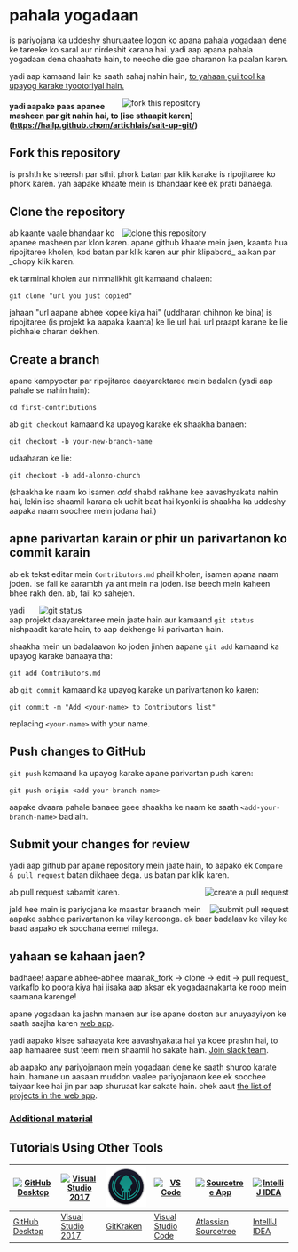 
#

# pahala yogadaan

is pariyojana ka uddeshy shuruaatee logon ko apana pahala yogadaan dene ke tareeke ko saral aur nirdeshit karana hai. yadi aap apana pahala yogadaan dena chaahate hain, to neeche die gae charanon ka paalan karen.

yadi aap kamaand lain ke saath sahaj nahin hain, [to yahaan gui tool ka upayog karake tyootoriyal hain.](#tutorials-using-other-tools)

<img align="right" width="300" src="https://firstcontributions.github.io/assets/Readme/fork.png" alt="fork this repository" />

#### yadi aapake paas apanee masheen par git nahin hai, to [ise sthaapit karen] (https://hailp.github.chom/artichlais/sait-up-git/)

## Fork this repository

is prshth ke sheersh par sthit phork batan par klik karake is ripojitaree ko phork karen.
yah aapake khaate mein is bhandaar kee ek prati banaega.

## Clone the repository

<img align="right" width="300" src="https://firstcontributions.github.io/assets/Readme/clone.png" alt="clone this repository" />

ab kaante vaale bhandaar ko apanee masheen par klon karen. apane github khaate mein jaen, kaanta hua ripojitaree kholen, kod batan par klik karen aur phir klipabord_ aaikan par _chopy klik karen.

ek tarminal kholen aur nimnalikhit git kamaand chalaen:

```
git clone "url you just copied"
```
jahaan "url aapane abhee kopee kiya hai" (uddharan chihnon ke bina) is ripojitaree (is projekt ka aapaka kaanta) ke lie url hai. url praapt karane ke lie pichhale charan dekhen.

## Create a branch

apane kampyootar par ripojitaree daayarektaree mein badalen (yadi aap pahale se nahin hain):

```
cd first-contributions
```

ab `git checkout` kamaand ka upayog karake ek shaakha banaen:

```
git checkout -b your-new-branch-name
```

udaaharan ke lie:

```
git checkout -b add-alonzo-church
```

(shaakha ke naam ko isamen _add_ shabd rakhane kee aavashyakata nahin hai, lekin ise shaamil karana ek uchit baat hai kyonki is shaakha ka uddeshy aapaka naam soochee mein jodana hai.)

## apne parivartan karain or phir un parivartanon ko commit karain

ab ek tekst editar mein `Contributors.md` phail kholen, isamen apana naam joden. ise fail ke aarambh ya ant mein na joden. ise beech mein kaheen bhee rakh den. ab, fail ko sahejen.

<img align="right" width="450" src="https://firstcontributions.github.io/assets/Readme/git-status.png" alt="git status" />

yadi aap projekt daayarektaree mein jaate hain aur kamaand `git status` nishpaadit karate hain, to aap dekhenge ki parivartan hain.

shaakha mein un badalaavon ko joden jinhen aapane `git add` kamaand ka upayog karake banaaya tha:

```
git add Contributors.md
```
ab `git commit` kamaand ka upayog karake un parivartanon ko karen:

```
git commit -m "Add <your-name> to Contributors list"
```

replacing `<your-name>` with your name.

## Push changes to GitHub

`git push` kamaand ka upayog karake apane parivartan push karen:

```
git push origin <add-your-branch-name>
```

aapake dvaara pahale banaee gaee shaakha ke naam ke saath `<add-your-branch-name>` badlain.

## Submit your changes for review

yadi aap github par apane repository mein jaate hain, to aapako ek `Compare & pull request` batan dikhaee dega. us batan par klik karen.

<img style="float: right;" src="https://firstcontributions.github.io/assets/Readme/compare-and-pull.png" alt="create a pull request" />

ab pull request sabamit karen.

<img style="float: right;" src="https://firstcontributions.github.io/assets/Readme/submit-pull-request.png" alt="submit pull request" />

jald hee main is pariyojana ke maastar braanch mein aapake sabhee parivartanon ka vilay karoonga. ek baar badalaav ke vilay ke baad aapako ek soochana eemel milega.

## yahaan se kahaan jaen?

badhaee! aapane abhee-abhee maanak_fork -> clone -> edit -> pull request_ varkaflo ko poora kiya hai jisaka aap aksar ek yogadaanakarta ke roop mein saamana karenge!

apane yogadaan ka jashn manaen aur ise apane doston aur anuyaayiyon ke saath saajha karen [web app](https://firstcontributions.github.io/#social-share).

yadi aapako kisee sahaayata kee aavashyakata hai ya koee prashn hai, to aap hamaaree sust teem mein shaamil ho sakate hain. [Join slack team](https://join.slack.com/t/firstcontributors/shared_invite/zt-iywfifau-_aMtdwTjBoMzQqzW8~YUUA).

ab aapako any pariyojanaon mein yogadaan dene ke saath shuroo karate hain. hamane un aasaan muddon vaalee pariyojanaon kee ek soochee taiyaar kee hai jin par aap shuruaat kar sakate hain. chek aaut [the list of projects in the web app](https://firstcontributions.github.io/#project-list).

### [Additional material](additional-material/git_workflow_scenarios/additional-material.md)

## Tutorials Using Other Tools


| <a href="gui-tool-tutorials/github-desktop-tutorial.md"><img alt="GitHub Desktop" src="https://desktop.github.com/images/desktop-icon.svg" width="100"></a> | <a href="gui-tool-tutorials/github-windows-vs2017-tutorial.md"><img alt="Visual Studio 2017" src="https://upload.wikimedia.org/wikipedia/commons/c/cd/Visual_Studio_2017_Logo.svg" width="100"></a> | <a href="gui-tool-tutorials/gitkraken-tutorial.md"><img alt="GitKraken" src="./assets/gk-icon.png" width="100"></a> | <a href="gui-tool-tutorials/github-windows-vs-code-tutorial.md"><img alt="VS Code" src="https://upload.wikimedia.org/wikipedia/commons/2/2d/Visual_Studio_Code_1.18_icon.svg" width=100></a> | <a href="gui-tool-tutorials/sourcetree-macos-tutorial.md"><img alt="Sourcetree App" src="https://wac-cdn.atlassian.com/dam/jcr:81b15cde-be2e-4f4a-8af7-9436f4a1b431/Sourcetree-icon-blue.svg" width=100></a> | <a href="gui-tool-tutorials/github-windows-intellij-tutorial.md"><img alt="IntelliJ IDEA" src="https://upload.wikimedia.org/wikipedia/commons/d/d5/IntelliJ_IDEA_Logo.svg" width=100></a> |
| ----------------------------------------------------------------------------------------------------------------------------------------------------------- | --------------------------------------------------------------------------------------------------------------------------------------------------------------------------------------------------- | ------------------------------------------------------------------------------------------------------------------- | -------------------------------------------------------------------------------------------------------------------------------------------------------------------------------------------- | ------------------------------------------------------------------------------------------------------------------------------------------------------------------------------------------------------------ | ----------------------------------------------------------------------------------------------------------------------------------------------------------------------------------------- |
| [GitHub Desktop](gui-tool-tutorials/github-desktop-tutorial.md)                                                                                             | [Visual Studio 2017](gui-tool-tutorials/github-windows-vs2017-tutorial.md)                                                                                                                          | [GitKraken](gui-tool-tutorials/gitkraken-tutorial.md)                                                               | [Visual Studio Code](gui-tool-tutorials/github-windows-vs-code-tutorial.md)                                                                                                                  | [Atlassian Sourcetree](gui-tool-tutorials/sourcetree-macos-tutorial.md)                                                                                                                                      | [IntelliJ IDEA](gui-tool-tutorials/github-windows-intellij-tutorial.md)                                                                                                                   |
